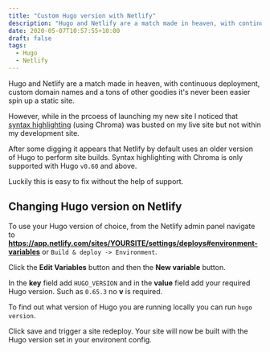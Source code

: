 ```yaml
---
title: "Custom Hugo version with Netlify"
description: "Hugo and Netlify are a match made in heaven, with continuous deployment, custom domain names and a tons of other goodies it's never been easier spin up a static site"
date: 2020-05-07T10:57:55+10:00
draft: false
tags:
  - Hugo
  - Netlify
---
```

Hugo and Netlify are a match made in heaven, with continuous deployment, custom domain names and a tons of other goodies it's never been easier spin up a static site.

However, while in the prcoess of launching my new site I noticed that [syntax highlighting](https://gohugo.io/content-management/syntax-highlighting/) (using Chroma) was busted on my live site but not within my development site.

After some digging it appears that Netlify by default uses an older version of Hugo to perform site builds. Syntax highlighting with Chroma is only supported with Hugo `v0.60` and above.

Luckily this is easy to fix without the help of support.

## Changing Hugo version on Netlify

To use your Hugo version of choice, from the Netlify admin panel navigate to **https://app.netlify.com/sites/YOURSITE/settings/deploys#environment-variables** or `Build & deploy -> Environment`.

Click the **Edit Variables** button and then the **New variable** button.

In the **key** field add `HUGO_VERSION` and in the **value** field add your required Hugo version. Such as `0.65.3` no **v** is required.

To find out what version of Hugo you are running locally you can run `hugo version`.

Click save and trigger a site redeploy. Your site will now be built with the Hugo version set in your environent config.

